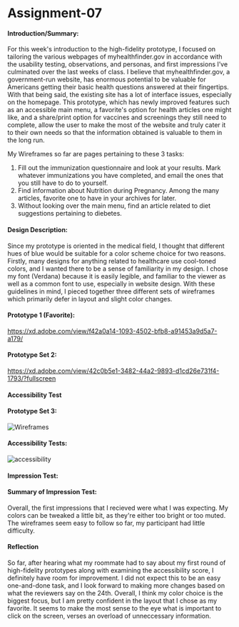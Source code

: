 # Assignment-07
#### Introduction/Summary:
For this week's introduction to the high-fidelity prototype, I focused on tailoring the various webpages of myhealthfinder.gov in accordance with the usability testing, observations, and personas, and first impressions I’ve culminated over the last weeks of class. I believe that myhealthfinder.gov, a government-run website, has enormous potential to be valuable for Americans getting their basic health questions answered at their fingertips. With that being said, the existing site has a lot of interface issues, especially on the homepage. This prototype, which has newly improved features such as an accessible main menu, a favorite's option for health articles one might like, and a share/print option for vaccines and screenings they still need to complete, allow the user to make the most of the website and truly cater it to their own needs so that the information obtained is valuable to them in the long run.

My Wireframes so far are pages pertaining to these 3 tasks:
1. Fill out the immunization questionnaire and look at your results. Mark whatever immunizations you have completed, and email the ones that you still have to do to yourself.
2. Find information about Nutrition during Pregnancy. Among the many articles, favorite one to have in your archives for later.
3. Without looking over the main menu, find an article related to diet suggestions pertaining to diebetes.

#### Design Description:
Since my prototype is oriented in the medical field, I thought that different hues of blue would be suitable for a color scheme choice for two reasons. Firstly, many designs for anything related to healthcare use cool-toned colors, and I wanted there to be a sense of familiarity in my design. I chose my font (Verdana) because it is easily legible, and familiar to the viewer as well as a common font to use, especially in website design. With these guidelines in mind, I pieced together three different sets of wireframes which primarily defer in layout and slight color changes. 

#### Prototype 1 (Favorite):
https://xd.adobe.com/view/f42a0a14-1093-4502-bfb8-a91453a9d5a7-a179/

#### Prototype Set 2:
https://xd.adobe.com/view/42c0b5e1-3482-44a2-9893-d1cd26e731f4-1793/?fullscreen
#### Accessibility Test 

#### Prototype Set 3:
![Wireframes](https://user-images.githubusercontent.com/72778213/100160207-f8752980-2e63-11eb-9886-3b02cbe87df3.jpg)

#### Accessibility Tests:
![accessibility](https://user-images.githubusercontent.com/72778213/100160462-7c2f1600-2e64-11eb-9fe0-3c50ae87bf75.jpg)

#### Impression Test:

#### Summary of Impression Test:
Overall, the first impressions that I recieved were what I was expecting. My colors can be tweaked a little bit, as they're either too bright or too muted. The wireframes seem easy to follow so far, my participant had little difficulty. 

#### Reflection
So far, after hearing what my roommate had to say about my first round of high-fidelity prototypes along with examining the accessibility score, I definitely have room for improvement. I did not expect this to be an easy one-and-done task, and I look forward to making more changes based on what the reviewers say on the 24th. Overall, I think my color choice is the biggest focus, but I am pretty confident in the layout that I chose as my favorite. It seems to make the most sense to the eye what is important to click on the screen, verses an overload of unneccessary information. 
